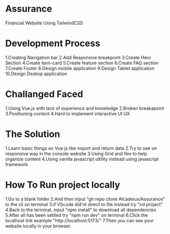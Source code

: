 # Assurance
 Financial Website Using TailwindCSS

# Development Process
1.Creating Navigation bar
2.Add Responsive breakpoint
3.Create Hero Section
4.Create item-card
5.Create feature section
6.Create FAQ section
7.Create Footer
8.Design mobile application
9.Design Tablet application
10.Design Deskop application

# Challanged Faced
1.Using Vue.js with lack of experience and knowledge
2.Broken breakapoint
3.Positioning content
4.Hard to implement interactive UI UX

# The Solution
1.Learn basic things on Vue.js like import and return data
2.Try to see on responsive way in the console website
3.Using Grid and flex to help organize content
4.Using vanilla javascript ultility instead using javascript framework

# How To Run project locally
1.Go to a blank folder
2.And then input "gh repo clone Alcadeius/Assurance" to the cli on terminal 
3.if VScode did'nt direct to file instead try "cd project"
4.Back to the terminal, input "npm install" to download all dependencies
5.After all has been settled try "npm run dev" on terminal
6.Click the localhost link example "http://localhost:5173/"
7.Then you can see your website locally in your browser.
